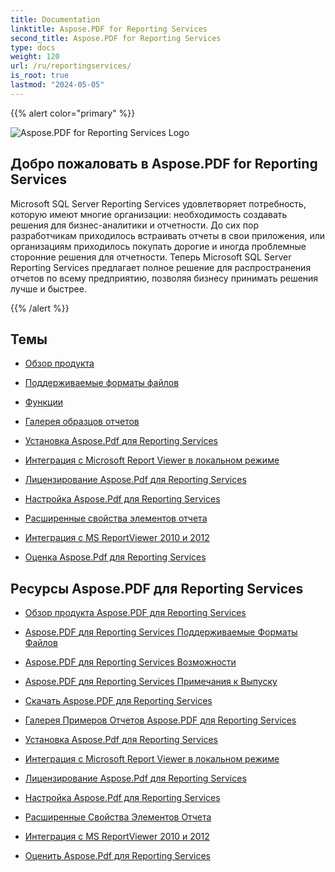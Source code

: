 ```yaml
---
title: Documentation
linktitle: Aspose.PDF for Reporting Services
second_title: Aspose.PDF for Reporting Services
type: docs
weight: 120
url: /ru/reportingservices/
is_root: true
lastmod: "2024-05-05"
---
```


{{% alert color="primary" %}}

![Aspose.PDF for Reporting Services Logo](home_5.png)

## Добро пожаловать в Aspose.PDF for Reporting Services

Microsoft SQL Server Reporting Services удовлетворяет потребность, которую имеют многие организации: необходимость создавать решения для бизнес-аналитики и отчетности. До сих пор разработчикам приходилось встраивать отчеты в свои приложения, или организациям приходилось покупать дорогие и иногда проблемные сторонние решения для отчетности. Теперь Microsoft SQL Server Reporting Services предлагает полное решение для распространения отчетов по всему предприятию, позволяя бизнесу принимать решения лучше и быстрее.

{{% /alert %}}

## Темы

- [Обзор продукта](/pdf/ru/reportingservices/product-overview/)
- [Поддерживаемые форматы файлов](/pdf/ru/reportingservices/supported-file-formats/)

- [Функции](/pdf/ru/reportingservices/features/)
- [Галерея образцов отчетов](/pdf/ru/reportingservices/sample-reports-gallery/)
- [Установка Aspose.Pdf для Reporting Services](/pdf/ru/reportingservices/install-aspose-pdf-for-reporting-services/)
- [Интеграция с Microsoft Report Viewer в локальном режиме](/pdf/ru/reportingservices/integration-with-microsoft-report-viewer-in-local-mode/)
- [Лицензирование Aspose.Pdf для Reporting Services](/pdf/ru/reportingservices/license-aspose-pdf-for-reporting-services/)
- [Настройка Aspose.Pdf для Reporting Services](/pdf/ru/reportingservices/configure-aspose-pdf-for-reporting-services/)
- [Расширенные свойства элементов отчета](/pdf/ru/reportingservices/expand-report-items-properties/)
- [Интеграция с MS ReportViewer 2010 и 2012](/pdf/ru/reportingservices/integration-with-ms-reportviewer-2010-and-2012/)
- [Оценка Aspose.Pdf для Reporting Services](/pdf/ru/reportingservices/evaluate-aspose-pdf-for-reporting-services/)

## Ресурсы Aspose.PDF для Reporting Services

- [Обзор продукта Aspose.PDF для Reporting Services](/pdf/ru/reportingservices/product-overview/)
- [Aspose.PDF для Reporting Services Поддерживаемые Форматы Файлов](/pdf/ru/reportingservices/supported-file-formats/)
- [Aspose.PDF для Reporting Services Возможности](/pdf/ru/reportingservices/features/)
- [Aspose.PDF для Reporting Services Примечания к Выпуску](https://releases.aspose.com/pdf/reportingservices/release-notes/)
- [Скачать Aspose.PDF для Reporting Services](https://releases.aspose.com/pdf/reportingservices/)
- [Галерея Примеров Отчетов Aspose.PDF для Reporting Services](/pdf/ru/reportingservices/sample-reports-gallery/)
- [Установка Aspose.Pdf для Reporting Services](/pdf/ru/reportingservices/install-aspose-pdf-for-reporting-services/)
- [Интеграция с Microsoft Report Viewer в локальном режиме](/pdf/ru/reportingservices/integration-with-microsoft-report-viewer-in-local-mode/)
- [Лицензирование Aspose.Pdf для Reporting Services](/pdf/ru/reportingservices/license-aspose-pdf-for-reporting-services/)
- [Настройка Aspose.Pdf для Reporting Services](/pdf/ru/reportingservices/configure-aspose-pdf-for-reporting-services/)

- [Расширенные Свойства Элементов Отчета](/pdf/ru/reportingservices/expand-report-items-properties/)

- [Интеграция с MS ReportViewer 2010 и 2012](/pdf/ru/reportingservices/integration-with-ms-reportviewer-2010-and-2012/)
- [Оценить Aspose.Pdf для Reporting Services](/pdf/ru/reportingservices/evaluate-aspose-pdf-for-reporting-services/)
```